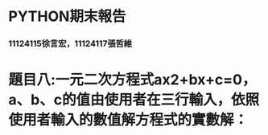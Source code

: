 # PYTHON期末報告
### 11124115徐言宏，11124117張哲維
# 題目八:一元二次方程式ax2+bx+c=0，a、b、c的值由使用者在三行輸入，依照使用者輸入的數值解方程式的實數解：

